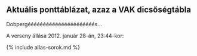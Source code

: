 ## Aktuális ponttáblázat, azaz a VAK dicsőségtábla

Dobpergéééééééééééééééééééééés...

A verseny állása 2012. január 28-án, 23:44-kor:

{% include allas-sorok.md %}
